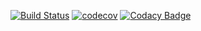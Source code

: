 [![Build Status](https://travis-ci.org/MaxDmytruk/Javax-Validation.svg?branch=master)](https://travis-ci.org/MaxDmytruk/Javax-Validation)
[![codecov](https://codecov.io/gh/MaxDmytruk/Javax-Validation/branch/master/graph/badge.svg)](https://codecov.io/gh/MaxDmytruk/Javax-Validation)
[![Codacy Badge](https://api.codacy.com/project/badge/Grade/da83f2f9c0d24095a6d3c82f228731ff)](https://www.codacy.com/app/MaxDmytruk/Javax-Validation?utm_source=github.com&amp;utm_medium=referral&amp;utm_content=MaxDmytruk/Javax-Validation&amp;utm_campaign=Badge_Grade)